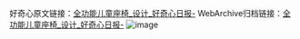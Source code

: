 好奇心原文链接：[全功能儿童座椅_设计_好奇心日报-](https://www.qdaily.com/articles/2215.html)
WebArchive归档链接：[全功能儿童座椅_设计_好奇心日报-](http://web.archive.org/web/20190623150946/https://www.qdaily.com/articles/2215.html)
![image](http://ww3.sinaimg.cn/large/007d5XDply1g3veruv1lzj30u02mfduz)